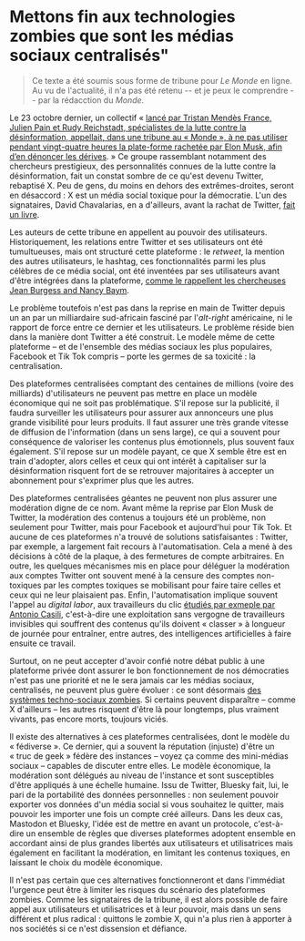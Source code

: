 # Mettons fin aux technologies zombies que sont les médias sociaux centralisés"

> Ce texte a été soumis sous forme de tribune pour *Le Monde* en ligne. Au vu de l'actualité, il n'a pas été retenu -- et je peux le comprendre -- par la rédacction du *Monde*.

Le 23 octobre dernier, un collectif « [lancé par Tristan Mendès France, Julien Pain et Rudy Reichstadt, spécialistes de la lutte contre la désinformation, appellait, dans une tribune au « Monde », à ne pas utiliser pendant vingt-quatre heures la plate-forme rachetée par Elon Musk, afin d’en dénoncer les dérives](https://www.lemonde.fr/idees/article/2023/10/23/nous-appelons-les-utilisateurs-de-x-ex-twitter-a-engager-le-27-octobre-une-greve-du-tweet-un-notwitterday_6196145_3232.html). » Ce groupe rassemblant notamment des chercheurs prestigieux, des personnalités connues de la lutte contre la désinformation, fait un constat sombre de ce qu'est devenu Twitter, rebaptisé X. Peu de gens, du moins en dehors des extrêmes-droites, seront en désaccord : X est un média social toxique pour la démocratie. L'un des signataires, David Chavalarias, en a d'ailleurs, avant la rachat de Twitter, [fait un livre](https://editions.flammarion.com/toxic-data/9782080274946).

Les auteurs de cette tribune en appellent au pouvoir des utilisateurs. Historiquement, les relations entre Twitter et ses utilisateurs ont été tumultueuses, mais ont structuré cette plateforme : le *retweet*, la mention des autres utilisateurs, le hashtag, ces fonctionnalités parmi les plus célèbres de ce média social, ont été inventées par ses utilisateurs avant d'être intégrées dans la plateforme, [comme le rappellent les chercheuses Jean Burgess and Nancy Baym](https://nyupress.org/9781479811069/twitter/).

Le problème toutefois n'est pas dans la reprise en main de Twitter depuis un an par un milliardaire sud-africain fasciné par l'*alt-right* américaine, ni le rapport de force entre ce dernier et les utilisateurs. Le problème réside bien dans la manière dont Twitter a été construit. Le modèle même de cette plateforme – et de l'ensemble des médias sociaux les plus populaires, Facebook et Tik Tok compris – porte les germes de sa toxicité : la centralisation.

Des plateformes centralisées comptant des centaines de millions (voire des milliards) d'utilisateurs ne peuvent pas mettre en place un modèle économique qui ne soit pas problématique. S'il repose sur la publicité, il faudra surveiller les utilisateurs pour assurer aux annonceurs une plus grande visibilité pour leurs produits. Il faut assurer une très grande vitesse de diffusion de l'information (dans un sens large), ce qui a souvent pour conséquence de valoriser les contenus plus émotionnels, plus souvent faux également. S'il repose sur un modèle payant, ce que X semble être est en train d'adopter, alors celles et ceux qui ont intérêt à capitaliser sur la désinformation risquent fort de se retrouver majoritaires à accepter un abonnement pour s'exprimer plus que les autres.

Des plateformes centralisées géantes ne peuvent non plus assurer une modération digne de ce nom. Avant même la reprise par Elon Musk de Twitter, la modération des contenus a toujours été un problème, non seulement pour Twitter, mais pour Facebook et aujourd'hui pour Tik Tok. Et aucune de ces plateformes n'a trouvé de solutions satisfaisantes : Twitter, par exemple, a largement fait recours à l'automatisation. Cela a mené à des décisions à côté de la plaque, à des fermetures de compte arbitraires. En outre, les quelques mécanismes mis en place pour déléguer la modération aux comptes Twitter ont souvent mené à la censure des comptes non-toxiques par les comptes toxiques se mobilisant pour faire taire celles et ceux qui ne leur plaisaient pas. Enfin, l'automatisation implique souvent l'appel au *digital labor*, aux travailleurs du clic [étudiés par exmeple par Antonio Casili](https://www.seuil.com/ouvrage/en-attendant-les-robots-antonio-a-casilli/9782021401882), c'est-à-dire une exploitation sans vergogne de travailleurs invisibles qui souffrent des contenus qu'ils doivent « classer » à longueur de journée pour entraîner, entre autres, des intelligences artificielles à faire ensuite ce travail.

Surtout, on ne peut accepter d'avoir confié notre débat public à une plateforme privée dont assurer le bon fonctionnement de nos démocraties n'est pas une priorité et ne le sera jamais car les médias sociaux, centralisés, ne peuvent plus guère évoluer : ce sont désormais [des systèmes techno-sociaux zombies](https://www.theatlantic.com/technology/archive/2023/07/meta-threads-social-media-platform-death-rebirth/674638/). Si certains peuvent disparaître – comme X d'ailleurs – les autres risquent d'être là pour longtemps, plus vraiment vivants, pas encore morts, toujours viciés.

Il existe des alternatives à ces plateformes centralisées, dont le modèle du « fédiverse ». Ce dernier, qui a souvent la réputation (injuste) d'être un « truc de geek » fédère des instances – voyez ça comme des mini-médias sociaux – capables de discuter entre elles. Le modèle économique, la modération sont délégués au niveau de l'instance et sont susceptibles d'être appliqués à une échelle humaine. Issu de Twitter, Bluesky fait, lui, le pari de la portabilité des données personnelles : non seulement pouvoir exporter vos données d'un média social si vous souhaitez le quitter, mais pouvoir les importer une fois un compte créé ailleurs. Dans les deux cas, Mastodon et Bluesky, l'idée est de mettre en avant un protocole, c'est-à-dire un ensemble de règles que diverses plateformes adoptent ensemble en accordant ainsi de plus grandes libertés aux utilisateurs et utilisatrices mais également en facilitant la modération, en limitant les contenus toxiques, en laissant le choix du modèle économique.

Il n'est pas certain que ces alternatives fonctionneront et dans l'immédiat l'urgence peut être à limiter les risques du scénario des plateformes zombies. Comme les signataires de la tribune, il est alors possible de faire appel aux utilisateurs et utilisatrices et à leur pouvoir, mais dans un sens différent et plus radical : quittons le zombie X, qui n'a plus rien à apporter à nos sociétés si ce n'est dissension et défiance.